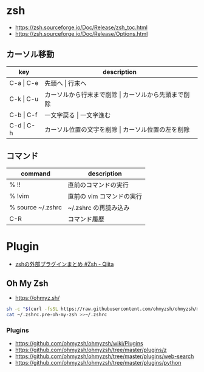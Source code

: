 # zsh
- https://zsh.sourceforge.io/Doc/Release/zsh_toc.html
- https://zsh.sourceforge.io/Doc/Release/Options.html
## カーソル移動
| key | description |
| ---- | ------ |
| C-a \| C-e | 先頭へ \| 行末へ |
| C-k \| C-u | カーソルから行末まで削除 \| カーソルから先頭まで削除 |
| C-b \| C-f | 一文字戻る \| 一文字進む |
| C-d \| C-h | カーソル位置の文字を削除 \| カーソル位置の左を削除|

## コマンド
| command | description |
| ------- | ----------- |
| % !!      | 直前のコマンドの実行 |
| % !vim    | 直前の vim コマンドの実行 |
| % source ~/.zshrc | ~/.zshrc の再読み込み |
| C-R | コマンド履歴 |
  
# Plugin
- [zshの外部プラグインまとめ #Zsh - Qiita](https://qiita.com/mollifier/items/1220c0eeaa93e82f8afc)
## Oh My Zsh
- https://ohmyz.sh/
```zsh
sh -c "$(curl -fsSL https://raw.githubusercontent.com/ohmyzsh/ohmyzsh/master/tools/install.sh)"
cat ~/.zshrc.pre-oh-my-zsh >>~/.zshrc
```
### Plugins
- https://github.com/ohmyzsh/ohmyzsh/wiki/Plugins
- https://github.com/ohmyzsh/ohmyzsh/tree/master/plugins/z
- https://github.com/ohmyzsh/ohmyzsh/tree/master/plugins/web-search
- https://github.com/ohmyzsh/ohmyzsh/tree/master/plugins/python

